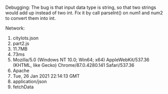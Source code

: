 Debugging:
 The bug is that input data type is string, so that two strings would add up instead of two int.
 Fix it by call parseInt() on num1 and num2 to convert them into int.
 
Network:
 1. citylots.json
 2. part2.js
 3. 11.7MB
 4. 73ms
 5. Mozilla/5.0 (Windows NT 10.0; Win64; x64) AppleWebKit/537.36 (KHTML, like Gecko) Chrome/87.0.4280.141 Safari/537.36
 6. Apache
 7. Tue, 26 Jan 2021 22:14:13 GMT
 8. application/json
 9. fetchData
